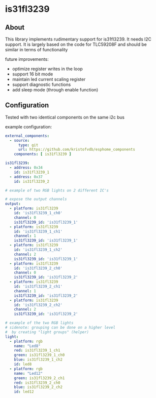 # is31fl3239

## About
This library implements rudimentary support for is31fl3239. It needs I2C support.
It is largely based on the code for TLC59208F and should be similar in terms of functionality

future improvements:
- optimize register writes in the loop
- support 16 bit mode 
- maintain led current scaling register
- support diagnostic functions
- add sleep mode (through enable function)
 
## Configuration

Tested with two identical components on the same i2c bus 

example configuration:

```yaml
external_components:
  - source:
      type: git
      url: https://github.com/kristofvdb/esphome_components
    components: [ is31fl3239 ]

is31fl3239:
  - address: 0x34
    id: is31fl3239_1
  - address: 0x37
    id: is31fl3239_2

# example of two RGB lights on 2 different IC's

# expose the output channels
output:
  - platform: is31fl3239
    id: 'is31fl3239_1_ch0'
    channel: 0
    is31fl3239_id: 'is31fl3239_1'
  - platform: is31fl3239
    id: 'is31fl3239_1_ch1'
    channel: 1
    is31fl3239_id: 'is31fl3239_1'
  - platform: is31fl3239
    id: 'is31fl3239_1_ch2'
    channel: 2
    is31fl3239_id: 'is31fl3239_1'
  - platform: is31fl3239
    id: 'is31fl3239_2_ch0'
    channel: 0
    is31fl3239_id: 'is31fl3239_2'
  - platform: is31fl3239
    id: 'is31fl3239_2_ch1'
    channel: 1
    is31fl3239_id: 'is31fl3239_2'
  - platform: is31fl3239
    id: 'is31fl3239_2_ch2'
    channel: 2
    is31fl3239_id: 'is31fl3239_2'

# example of the two RGB lights
# sidenote: grouping can be done on a higher level
#  by creating "light groups" (helper) 
light:
  - platform: rgb
    name: "Led8"
    red: is31fl3239_1_ch1
    green: is31fl3239_1_ch0
    blue: is31fl3239_1_ch2
    id: led8
  - platform: rgb
    name: "Led12"
    green: is31fl3239_2_ch1
    red: is31fl3239_2_ch0
    blue: is31fl3239_2_ch2
    id: led12
```
